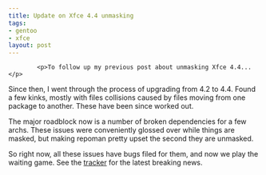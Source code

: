 ```yaml
--- 
title: Update on Xfce 4.4 unmasking
tags: 
- gentoo
- xfce
layout: post
---
```


			<p>To follow up my previous post about unmasking Xfce 4.4...</p>

<p>Since then, I went through the process of upgrading from 4.2 to 4.4. Found a few kinks, mostly with files collisions caused by files moving from one package to another. These have been since worked out.</p>

<p>The major roadblock now is a number of broken dependencies for a few archs. These issues were conveniently glossed over while things are masked, but making repoman pretty upset the second they are unmasked.</p>

<p>So right now, all these issues have bugs filed for them, and now we play the waiting game. See the  <a href="https://bugs.gentoo.org/show_bug.cgi?id=163143">tracker</a> for the latest breaking news.</p>					
